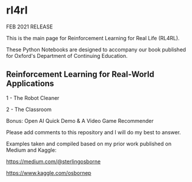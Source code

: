 # rl4rl

FEB 2021 RELEASE

This is the main page for Reinforcement Learning for Real Life (RL4RL).

These Python Notebooks are designed to accompany our book published for Oxford's Department of Continuing Education.

## Reinforcement Learning for Real-World Applications


1 - The Robot Cleaner

2 - The Classroom

Bonus: Open AI Quick Demo & A Video Game Recommender

Please add comments to this repository and I will do my best to answer.


Examples taken and compiled based on my prior work published on Medium and Kaggle:

https://medium.com/@sterlingosborne

https://www.kaggle.com/osbornep
